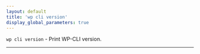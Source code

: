 ```yaml
---
layout: default
title: 'wp cli version'
display_global_parameters: true
---
```


`wp cli version` - Print WP-CLI version.

<hr />





